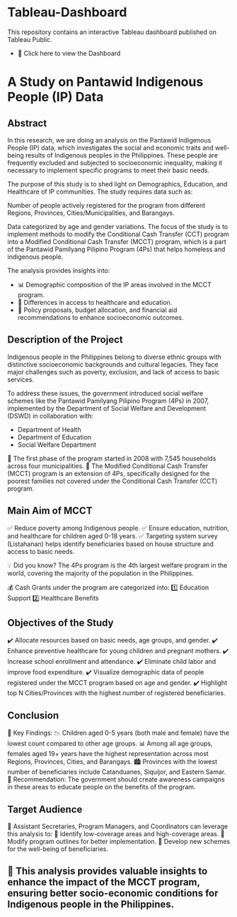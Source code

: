 # Tableau-Dashboard
This repository contains an interactive Tableau dashboard published on Tableau Public.
- 🔗 Click here to view the Dashboard

# A Study on Pantawid Indigenous People (IP) Data
## Abstract
In this research, we are doing an analysis on the Pantawid Indigenous People (IP) data, which investigates the social and economic traits and well-being results of Indigenous peoples in the Philippines. These people are frequently excluded and subjected to socioeconomic inequality, making it necessary to implement specific programs to meet their basic needs.

The purpose of this study is to shed light on Demographics, Education, and Healthcare of IP communities. The study requires data such as:

Number of people actively registered for the program from different Regions, Provinces, Cities/Municipalities, and Barangays.

Data categorized by age and gender variations.
The focus of the study is to implement methods to modify the Conditional Cash Transfer (CCT) program into a Modified Conditional Cash Transfer (MCCT) program, which is a part of the Pantawid Pamilyang Pilipino Program (4Ps) that helps homeless and indigenous people.

The analysis provides insights into:
- 📊 Demographic composition of the IP areas involved in the MCCT program.
- 🏥 Differences in access to healthcare and education.
- 📢 Policy proposals, budget allocation, and financial aid recommendations to enhance socioeconomic outcomes.

## Description of the Project
Indigenous people in the Philippines belong to diverse ethnic groups with distinctive socioeconomic backgrounds and cultural legacies. They face major challenges such as poverty, exclusion, and lack of access to basic services.

To address these issues, the government introduced social welfare schemes like the Pantawid Pamilyang Pilipino Program (4Ps) in 2007, implemented by the Department of Social Welfare and Development (DSWD) in collaboration with:

- Department of Health
- Department of Education
- Social Welfare Department
  
🔹 The first phase of the program started in 2008 with 7,545 households across four municipalities.
🔹 The Modified Conditional Cash Transfer (MCCT) program is an extension of 4Ps, specifically designed for the poorest families not covered under the Conditional Cash Transfer (CCT) program.

## Main Aim of MCCT
✅ Reduce poverty among Indigenous people.
✅ Ensure education, nutrition, and healthcare for children aged 0-18 years.
✅ Targeting system survey (Listahanan) helps identify beneficiaries based on house structure and access to basic needs.

💡 Did you know? The 4Ps program is the 4th largest welfare program in the world, covering the majority of the population in the Philippines.

💰 Cash Grants under the program are categorized into:
1️⃣ Education Support
2️⃣ Healthcare Benefits

## Objectives of the Study
✔️ Allocate resources based on basic needs, age groups, and gender.
✔️ Enhance preventive healthcare for young children and pregnant mothers.
✔️ Increase school enrollment and attendance.
✔️ Eliminate child labor and improve food expenditure.
✔️ Visualize demographic data of people registered under the MCCT program based on age and gender.
✔️ Highlight top N Cities/Provinces with the highest number of registered beneficiaries.

## Conclusion
📌 Key Findings:
📉 Children aged 0-5 years (both male and female) have the lowest count compared to other age groups.
📊 Among all age groups, females aged 19+ years have the highest representation across most Regions, Provinces, Cities, and Barangays.
🏙️ Provinces with the lowest number of beneficiaries include Catanduanes, Siquijor, and Eastern Samar.
📢 Recommendation: The government should create awareness campaigns in these areas to educate people on the benefits of the program.

## Target Audience
🎯 Assistant Secretaries, Program Managers, and Coordinators can leverage this analysis to:
🔹 Identify low-coverage areas and high-coverage areas.
🔹 Modify program outlines for better implementation.
🔹 Develop new schemes for the well-being of beneficiaries.

## 🚀 This analysis provides valuable insights to enhance the impact of the MCCT program, ensuring better socio-economic conditions for Indigenous people in the Philippines.

